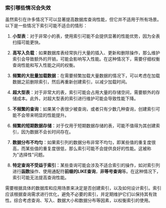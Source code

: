 ### 索引哪些情况会失效

虽然索引在许多情况下可以显著提高数据库查询性能，但它并不适用于所有场景。以下是一些情况下索引可能不适合的情形：

1. **小型表**：对于非常小的表，使用索引可能不会提供显著的性能优势，因为全表扫描可能更快。

2. **高写入负载**：如果数据库表经常执行大量的插入、更新和删除操作，那么维护索引会导致额外的开销，可能会影响写入性能。在这种情况下，需要仔细权衡查询性能和写入性能之间的权衡。

3. **频繁的大批量加载数据**：在需要频繁加载大量数据的情况下，可以考虑在加载数据之前删除索引，然后再重新创建索引，以减少加载时间。

4. **超大型表**：对于非常大的表，索引可能会占用大量的存储空间，需要额外的存储成本。此外，对超大型表的索引进行维护可能会导致性能下降。

5. **不频繁的查询**：如果某个表很少被查询，或者只有少数几种查询，创建索引可能不会带来明显的性能提升。

6. **频繁的短期数据存储**：对于仅用于短期数据存储的表，可能不值得为其创建索引，因为数据不会长时间存在。

7. **数据分布不均匀**：如果索引列的数据分布非常不均匀，即某些值的重复度很高，而某些值的重复度很低，那么索引可能不会提供良好的性能。这被称为"选择性"问题。

8. **特定查询不受益于索引**：某些查询可能会涉及不适合索引的操作，如对索引列进行**函数**操作、使用通配符**前缀的LIKE查询**，**非等号查询**等。在这种情况下，索引可能无法提高查询性能。

需要根据具体的数据库和应用场景来决定是否创建索引，以及如何设计索引。索引应该根据查询需求进行优化，避免不必要的索引，并定期维护它们以保持其有效性。综合考虑查询、写入、数据大小和数据分布等因素，以权衡索引的使用。